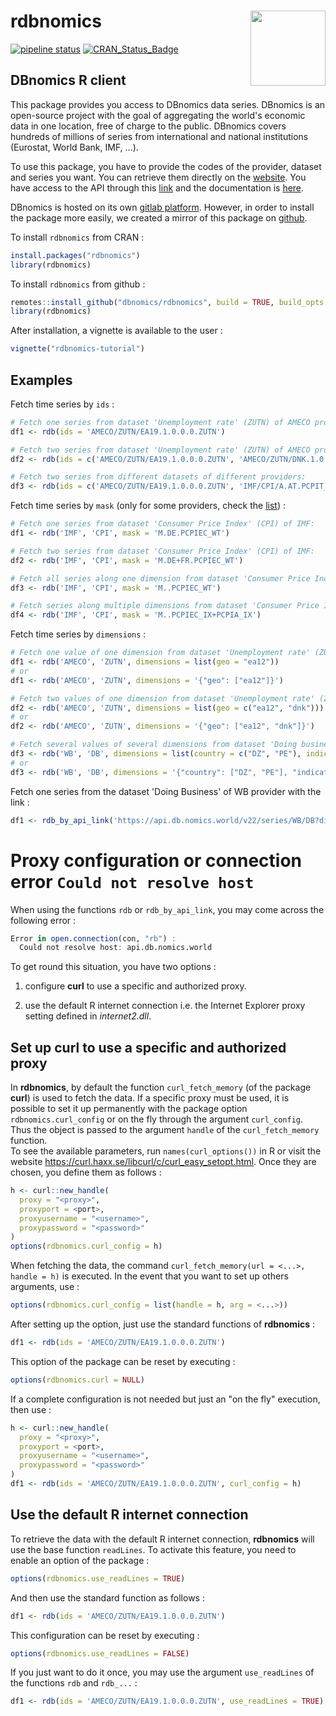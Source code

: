 # rdbnomics <img src="man/figures/logo.png" align="right" width="120" />

[![pipeline status](https://git.nomics.world/dbnomics/rdbnomics/badges/master/pipeline.svg)](https://git.nomics.world/dbnomics/rdbnomics/commits/master)
[![CRAN\_Status\_Badge](http://www.r-pkg.org/badges/version/rdbnomics)](https://cran.r-project.org/package=rdbnomics)

## DBnomics R client

This package provides you access to DBnomics data series. DBnomics is an open-source project with the goal of aggregating the world's economic data in one location, free of charge to the public. DBnomics covers hundreds of millions of series from international and national institutions (Eurostat, World Bank, IMF, ...).

To use this package, you have to provide the codes of the provider, dataset and series you want. You can retrieve them directly on the <a href="https://db.nomics.world/" target="_blank">website</a>. You have access to the API through this <a href="http://api.db.nomics.world/" target="_blank">link</a> and the documentation is <a href="https://api.db.nomics.world/apidocs" target="_blank">here</a>.

DBnomics is hosted on its own <a href="https://git.nomics.world/" target="_blank">gitlab platform</a>. However, in order to install the package more easily, we created a mirror of this package on <a href="https://github.com/dbnomics/rdbnomics" target="_blank">github</a>.

To install `rdbnomics` from CRAN :

```r
install.packages("rdbnomics")
library(rdbnomics)
```

To install `rdbnomics` from github :

```r
remotes::install_github("dbnomics/rdbnomics", build = TRUE, build_opts = c("--no-resave-data", "--no-manual"), force = TRUE)
library(rdbnomics)
```

After installation, a vignette is available to the user :
```r
vignette("rdbnomics-tutorial")
```

## Examples
Fetch time series by `ids` :
```r
# Fetch one series from dataset 'Unemployment rate' (ZUTN) of AMECO provider:
df1 <- rdb(ids = 'AMECO/ZUTN/EA19.1.0.0.0.ZUTN')

# Fetch two series from dataset 'Unemployment rate' (ZUTN) of AMECO provider:
df2 <- rdb(ids = c('AMECO/ZUTN/EA19.1.0.0.0.ZUTN', 'AMECO/ZUTN/DNK.1.0.0.0.ZUTN'))

# Fetch two series from different datasets of different providers:
df3 <- rdb(ids = c('AMECO/ZUTN/EA19.1.0.0.0.ZUTN', 'IMF/CPI/A.AT.PCPIT_IX'))
```

Fetch time series by `mask` (only for some providers, check the <a href="https://git.nomics.world/dbnomics/dbnomics-api/blob/master/dbnomics_api/application.cfg" target="_blank">list</a>) :
```r
# Fetch one series from dataset 'Consumer Price Index' (CPI) of IMF:
df1 <- rdb('IMF', 'CPI', mask = 'M.DE.PCPIEC_WT')

# Fetch two series from dataset 'Consumer Price Index' (CPI) of IMF:
df2 <- rdb('IMF', 'CPI', mask = 'M.DE+FR.PCPIEC_WT')

# Fetch all series along one dimension from dataset 'Consumer Price Index' (CPI) of IMF:
df3 <- rdb('IMF', 'CPI', mask = 'M..PCPIEC_WT')

# Fetch series along multiple dimensions from dataset 'Consumer Price Index' (CPI) of IMF:
df4 <- rdb('IMF', 'CPI', mask = 'M..PCPIEC_IX+PCPIA_IX')
```

Fetch time series by `dimensions` :
```r
# Fetch one value of one dimension from dataset 'Unemployment rate' (ZUTN) of AMECO provider:
df1 <- rdb('AMECO', 'ZUTN', dimensions = list(geo = "ea12"))
# or
df1 <- rdb('AMECO', 'ZUTN', dimensions = '{"geo": ["ea12"]}')

# Fetch two values of one dimension from dataset 'Unemployment rate' (ZUTN) of AMECO provider:
df2 <- rdb('AMECO', 'ZUTN', dimensions = list(geo = c("ea12", "dnk")))
# or
df2 <- rdb('AMECO', 'ZUTN', dimensions = '{"geo": ["ea12", "dnk"]}')

# Fetch several values of several dimensions from dataset 'Doing business' (DB) of World Bank:
df3 <- rdb('WB', 'DB', dimensions = list(country = c("DZ", "PE"), indicator = c("ENF.CONT.COEN.COST.ZS", "IC.REG.COST.PC.FE.ZS")))
# or
df3 <- rdb('WB', 'DB', dimensions = '{"country": ["DZ", "PE"], "indicator": ["ENF.CONT.COEN.COST.ZS", "IC.REG.COST.PC.FE.ZS"]}')
```

Fetch one series from the dataset 'Doing Business' of WB provider with the link :
```r
df1 <- rdb_by_api_link('https://api.db.nomics.world/v22/series/WB/DB?dimensions=%7B%22country%22%3A%5B%22FR%22%2C%22IT%22%2C%22ES%22%5D%7D&q=IC.REG.PROC.FE.NO&observations=1&format=json&align_periods=1&offset=0&facets=0')
```

# Proxy configuration or connection error `Could not resolve host`
When using the functions `rdb` or `rdb_by_api_link`, you may come across the following error :
```r
Error in open.connection(con, "rb") :
  Could not resolve host: api.db.nomics.world
```
To get round this situation, you have two options :

1. configure **curl** to use a specific and authorized proxy.

2. use the default R internet connection i.e. the Internet Explorer proxy setting defined in *internet2.dll*.

## Set up **curl** to use a specific and authorized proxy
In **rdbnomics**, by default the function `curl_fetch_memory` (of the package **curl**) is used to fetch the data. If a specific proxy must be used, it is possible to set it up permanently with the package option `rdbnomics.curl_config` or on the fly through the argument `curl_config`. Thus the object is passed to the argument `handle` of the `curl_fetch_memory` function.  
To see the available parameters, run `names(curl_options())` in R or visit the website <a href="https://curl.haxx.se/libcurl/c/curl_easy_setopt.html" target="_blank">https://curl.haxx.se/libcurl/c/curl_easy_setopt.html</a>. Once they are chosen, you define them as follows :
```r
h <- curl::new_handle(
  proxy = "<proxy>",
  proxyport = <port>,
  proxyusername = "<username>",
  proxypassword = "<password>"
)
options(rdbnomics.curl_config = h)
```
When fetching the data, the command `curl_fetch_memory(url = <...>, handle = h)` is executed. In the event that you want to set up others arguments, use :
```r
options(rdbnomics.curl_config = list(handle = h, arg = <...>))
```
After setting up the option, just use the standard functions of **rdbnomics** :
```r
df1 <- rdb(ids = 'AMECO/ZUTN/EA19.1.0.0.0.ZUTN')
```
This option of the package can be reset by executing :
```r
options(rdbnomics.curl = NULL)
```
If a complete configuration is not needed but just an "on the fly" execution, then use :
```r
h <- curl::new_handle(
  proxy = "<proxy>",
  proxyport = <port>,
  proxyusername = "<username>",
  proxypassword = "<password>"
)
df1 <- rdb(ids = 'AMECO/ZUTN/EA19.1.0.0.0.ZUTN', curl_config = h)
```

## Use the default R internet connection
To retrieve the data with the default R internet connection, **rdbnomics** will use the base function `readLines`. To activate this feature, you need to enable an option of the package :
```r
options(rdbnomics.use_readLines = TRUE)
```
And then use the standard function as follows :
```r
df1 <- rdb(ids = 'AMECO/ZUTN/EA19.1.0.0.0.ZUTN')
```
This configuration can be reset by executing :
```r
options(rdbnomics.use_readLines = FALSE)
```
If you just want to do it once, you may use the argument `use_readLines` of the functions `rdb` and `rdb_...` :
```r
df1 <- rdb(ids = 'AMECO/ZUTN/EA19.1.0.0.0.ZUTN', use_readLines = TRUE)
```